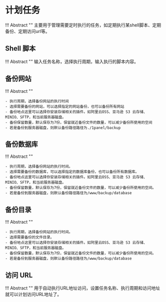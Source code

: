 # 计划任务

!!! Abstract ""
    主要用于管理需要定时执行的任务，如定期执行某shell脚本、定期备份、定期访问url等。

## Shell 脚本

!!! Abstract ""
    输入任务名称，选择执行周期，输入执行的脚本内容。

## 备份网站

!!! Abstract ""

    - 执行周期，选择备份网站的执行时间
    - 选择需要备份的网站，可以选择指定的网站备份，也可以备份所有网站
    - 备份地点这里可以选择你安装存储相关的插件。如阿里云OSS、亚马逊 S3 云存储、MINIO、SFTP，和当前服务器磁盘。
    - 备份保留数量，默认保存为7份，保留就近备份文件的数量，可以减少备份所使用的空间
    - 若是备份到服务器磁盘，则默认备份路径路径为./1panel/backup

## 备份数据库

!!! Abstract ""

    - 执行周期，选择备份网站的执行时间。
    - 选择需要备份的数据库，可以选择指定的数据库备份，也可以备份所有数据库。
    - 备份地点这里可以选择你安装存储相关的插件。如阿里云OSS、亚马逊 S3 云存储、MINIO、SFTP，和当前服务器磁盘。
    - 备份保留数量，默认保存为7份，保留就近备份文件的数量，可以减少备份所使用的空间。
    - 若是备份到服务器磁盘，则默认备份路径路径为/www/backup/database

## 备份目录

!!! Abstract ""

    - 执行周期，选择备份网站的执行时间。
    - 选择需要备份的文件目录。
    - 备份地点这里可以选择你安装存储相关的插件。如阿里云OSS、亚马逊 S3 云存储、MINIO、SFTP，和当前服务器磁盘。
    - 备份保留数量，默认保存为7份，保留就近备份文件的数量，可以减少备份所使用的空间。
    - 若是备份到服务器磁盘，则默认备份路径路径为/www/backup/database

## 访问 URL

!!! Abstract ""
    用于自动执行URL地址访问，设置任务名称、执行周期和访问地址就可以计划访问URL地址了。
